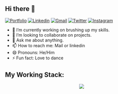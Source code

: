 ## Hi there 👋

<!--
**shikhargupta-in/shikhargupta-in** is a ✨ _special_ ✨ repository because its `README.md` (this file) appears on your GitHub profile.

Here are some ideas to get you started: -->

[![Portfolio](https://img.shields.io/website?color=darkred&label=Portfolio&style=flat&up_message=Online&url=http://shikhargupta-in.github.io/)](http://shikhargupta-in.github.io/)
[![Linkedin](https://img.shields.io/badge/shikhar_gupta_in-black?style=flat&logo=Linkedin&logoColor=blue&link=https://www.linkedin.com/in/shikhar-gupta-in/)](https://www.linkedin.com/in/shikhar-gupta-in/)
[![Gmail](https://img.shields.io/badge/shikhargupta_in-black?style=flat&logo=Gmail&logoColor=blue&link=https://mail.google.com/mail/u/0)](https://mail.google.com/mail/u/0)
[![Twitter](https://img.shields.io/badge/shikhargupta_in-black?style=flat&logo=Twitter&logoColor=blue&link=https://twitter.com/shikhargupta_in)](https://twitter.com/shikhargupta_in)
[![Instagram](https://img.shields.io/badge/shikhargupta_in-black?style=flat&logo=Instagram&logoColor=pink&link=https://www.instagram.com/shikhargupta_in/)](https://www.instagram.com/shikhargupta_in/)

- 🔭 I’m currently working on brushing up my skills.
- 👯 I’m looking to collaborate on projects.
- 💬 Ask me about anything.
- 📫 How to reach me: Mail or linkedin
- 😄 Pronouns: He/Him
- ⚡ Fun fact: Love to dance

## My Working Stack:

<p align="center">
    <img src="https://github-readme-stats.vercel.app/api?username=shikhargupta-in&show_icons=true&title_color=08fdd8&icon_color=bb2acf&text_color=ffffff&bg_color=0a192f&count_private=true"/><br>
</p>

